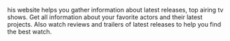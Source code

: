 his website helps you gather information about latest releases,
top airing tv shows. Get all information about your favorite actors and their latest projects.
Also watch reviews and trailers of latest releases to help you find the best watch.
